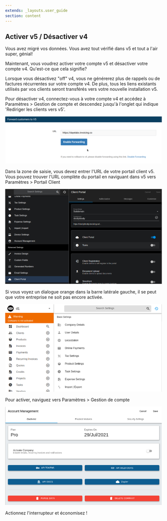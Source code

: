 ```yaml
---
extends: _layouts.user_guide 
section: content
---
```


## Activer v5 / Désactiver v4

Vous avez migré vos données. Vous avez tout vérifié dans v5 et tout a l'air super, génial!

Maintenant, vous voudrez activer votre compte v5 et désactiver votre compte v4. Qu'est-ce que cela signifie?

Lorsque vous désactivez "off" v4, vous ne générerez plus de rappels ou de factures récurrentes sur votre compte v4. De plus, tous les liens existants utilisés par vos clients seront transférés vers votre nouvelle installation v5.

Pour désactiver v4, connectez-vous à votre compte v4 et accédez à Paramètres > Gestion de compte et descendez jusqu'à l'onglet qui indique 'Rediriger les clients vers v5'.

![texte alternatif](/assets/images/migration/v4_deactivate.png "Désactiver")

Dans la zone de saisie, vous devez entrer l'URL de votre portail client v5. Vous pouvez trouver l'URL complète du portail en naviguant dans v5 vers Paramètres > Portail Client

![texte alternatif](/assets/images/migration/v5_url.png "Désactiver")

Si vous voyez un dialogue orange dans la barre latérale gauche, il se peut que votre entreprise ne soit pas encore activée.

![texte alternatif](\/assets\/images\/migration\/inactivated.png "Désactiver")

Pour activer, naviguez vers Paramètres > Gestion de compte

![texte alternatif](/assets/images/migration/activate_company.png "Désactiver")

Actionnez l'interrupteur et économisez !

